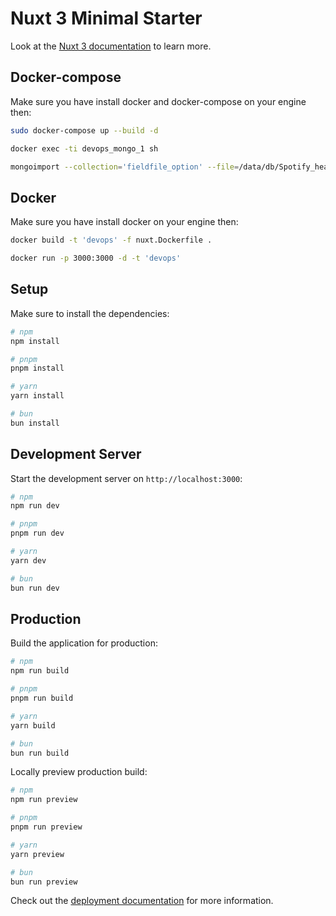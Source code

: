 # Nuxt 3 Minimal Starter

Look at the [Nuxt 3 documentation](https://nuxt.com/docs/getting-started/introduction) to learn more.

## Docker-compose

Make sure you have install docker and docker-compose on your engine then:

```bash
sudo docker-compose up --build -d

docker exec -ti devops_mongo_1 sh

mongoimport --collection='fieldfile_option' --file=/data/db/Spotify_headerless.csv --type=csv --fieldFile=/data/db/Spotify_field_file.txt -u $MONGO_INITDB_ROOT_USERNAME -p $MONGO_INITDB_ROOT_PASSWORD --authenticationDatabase $MONGO_INITDB_ROOT_USERNAME

```

## Docker

Make sure you have install docker on your engine then:

```bash
docker build -t 'devops' -f nuxt.Dockerfile .

docker run -p 3000:3000 -d -t 'devops'
```


## Setup

Make sure to install the dependencies:

```bash
# npm
npm install

# pnpm
pnpm install

# yarn
yarn install

# bun
bun install
```

## Development Server

Start the development server on `http://localhost:3000`:

```bash
# npm
npm run dev

# pnpm
pnpm run dev

# yarn
yarn dev

# bun
bun run dev
```

## Production

Build the application for production:

```bash
# npm
npm run build

# pnpm
pnpm run build

# yarn
yarn build

# bun
bun run build
```

Locally preview production build:

```bash
# npm
npm run preview

# pnpm
pnpm run preview

# yarn
yarn preview

# bun
bun run preview
```

Check out the [deployment documentation](https://nuxt.com/docs/getting-started/deployment) for more information.
